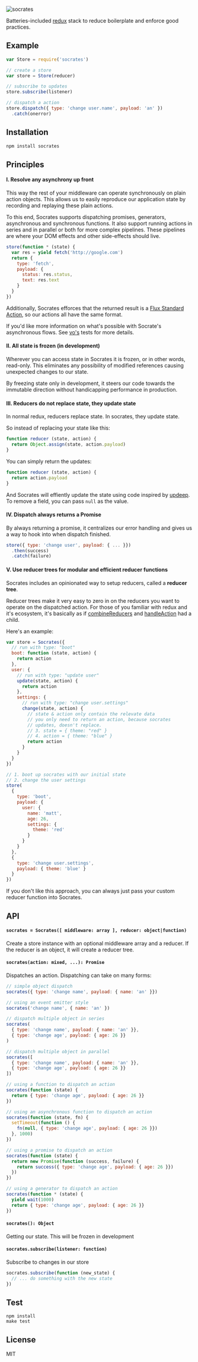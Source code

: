 
  ![socrates](https://cldup.com/42vmtchht8.png)

  Batteries-included [redux](github.com/reactjs/redux) stack to reduce boilerplate and enforce good practices.

## Example

```js
var Store = require('socrates')

// create a store
var store = Store(reducer)

// subscribe to updates
store.subscribe(listener)

// dispatch a action
store.dispatch({ type: 'change user.name', payload: 'an' })
  .catch(onerror)
```

## Installation

```bash
npm install socrates
```

## Principles

#### I. Resolve any asynchrony up front

This way the rest of your middleware can operate synchronously on
plain action objects. This allows us to easily reproduce our application
state by recording and replaying these plain actions.

To this end, Socrates supports dispatching promises, generators, asynchronous
and synchronous functions. It also support running actions in series and in parallel
or both for more complex pipelines. These pipelines are where your DOM effects and
other side-effects should live.

```js
store(function * (state) {
  var res = yield fetch('http://google.com')
  return {
    type: 'fetch',
    payload: {
      status: res.status,
      text: res.text
    }
  }
})
```

Additionally, Socrates efforces that the returned result is a [Flux Standard Action](https://github.com/acdlite/flux-standard-action#actions), so our actions all have the same format.

If you'd like more information on what's possible with Socrate's asynchronous flows. See [vo's](https://github.com/lapwinglabs/vo/blob/master/test/pipeline.js) tests for more details.

#### II. All state is frozen (in development)

Wherever you can access state in Socrates it is frozen, or in other words, read-only. This eliminates any possibility of modified references causing unexpected changes to our state.

By freezing state only in development, it steers our code towards the immutable direction without handicapping performance in production.

#### III. Reducers do not replace state, they update state

In normal redux, reducers replace state. In socrates, they update state.

So instead of replacing your state like this:

```js
function reducer (state, action) {
  return Object.assign(state, action.payload)
}
```

You can simply return the updates:

```js
function reducer (state, action) {
  return action.payload
}
```

And Socrates will effiently update the state using code inspired by [updeep](https://github.com/substantial/updeep). To remove a field, you can pass `null` as the value.

#### IV. Dispatch always returns a Promise

By always returning a promise, it centralizes our error handling and gives us a way to hook into when dispatch finished.

```js
store({ type: 'change user', payload: { ... }})
  .then(success)
  .catch(failure)
```

#### V. Use reducer trees for modular and efficient reducer functions

Socrates includes an opinionated way to setup reducers, called a **reducer tree**.

Reducer trees make it very easy to zero in on the reducers you want to operate on the dispatched action. For those of you familiar with redux and it's ecosystem, it's basically as if [combineReducers](http://redux.js.org/docs/api/combineReducers.html) and [handleAction](https://github.com/acdlite/redux-actions#handleactiontype-reducer--reducermap) had a child.

Here's an example:

```js
var store = Socrates({
  // run with type: "boot"
  boot: function (state, action) {
    return action
  },
  user: {
    // run with type: "update user"
    update(state, action) {
      return action
    },
    settings: {
      // run with type: "change user.settings"
      change(state, action) {
        // state & action only contain the relevate data
        // you only need to return an action, because socrates
        // updates, doesn't replace.
        // 3. state = { theme: "red" }
        // 4. action = { theme: "blue" }
        return action
      }
    }
  }
})

// 1. boot up socrates with our initial state
// 2. change the user settings
store(
  {
    type: 'boot',
    payload: {
      user: {
        name: 'matt',
        age: 26,
        settings: {
          theme: 'red'
        }
      }
    }
  },
  {
    type: 'change user.settings',
    payload: { theme: 'blue' }
  }
})
```

If you don't like this approach, you can always just pass your custom reducer
function into Socrates.

## API

#### `socrates = Socrates([ middleware: array ], reducer: object|function)`

Create a store instance with an optional middleware array and a reducer.
If the reducer is an object, it will create a reducer tree.

#### `socrates(action: mixed, ...): Promise`

Dispatches an action. Dispatching can take on many forms:

```js
// simple object dispatch
socrates({ type: 'change name', payload: { name: 'an' }})

// using an event emitter style
socrates('change name', { name: 'an' })

// dispatch multiple object in series
socrates(
  { type: 'change name', payload: { name: 'an' }},
  { type: 'change age', payload: { age: 26 }}
)

// dispatch multiple object in parallel
socrates([
  { type: 'change name', payload: { name: 'an' }},
  { type: 'change age', payload: { age: 26 }}
])

// using a function to dispatch an action
socrates(function (state) {
  return { type: 'change age', payload: { age: 26 }}
})

// using an asynchronous function to dispatch an action
socrates(function (state, fn) {
  setTimeout(function () {
    fn(null, { type: 'change age', payload: { age: 26 }})
  }, 1000)
})

// using a promise to dispatch an action
socrates(function (state) {
  return new Promise(function (success, failure) {
    return success({ type: 'change age', payload: { age: 26 }})
  })
})

// using a generator to dispatch an action
socrates(function * (state) {
  yield wait(1000)
  return { type: 'change age', payload: { age: 26 }}
})
```

#### `socrates(): Object`

Getting our state. This will be frozen in development

#### `socrates.subscribe(listener: function)`

Subscribe to changes in our store

```js
socrates.subscribe(function (new_state) {
  // ... do something with the new state
})
```

## Test

```
npm install
make test
```

## License

MIT
